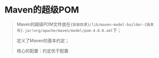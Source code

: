 # Maven的超级POM

> Maven的超级POM文件放在`{安装目录}/lib/maven-model-builder-{版本号}.jar!org/apache/maven/model/pom-4.0.0.xml`下；
>
> 定义了Maven的基本约定；
>
> 核心的配置：约定优于配置
